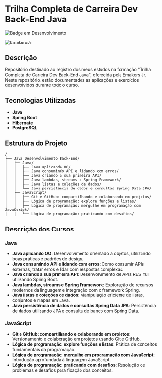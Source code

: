 # Trilha Completa de Carreira Dev Back-End Java

![Badge em Desenvolvimento](http://img.shields.io/static/v1?label=STATUS&message=EM%20DESENVOLVIMENTO&color=GREEN&style=for-the-badge)

![EmakersJr](https://github.com/user-attachments/assets/15b147eb-cf0c-4c67-a542-7b03493208c3)

## Descrição

Repositório destinado ao registro dos meus estudos na formação "Trilha Completa de Carreira Dev Back-End Java", oferecida pela Emakers Jr. Neste repositório, estão documentados as aplicações e exercícios desenvolvidos durante todo o curso.

## Tecnologias Utilizadas

- **Java**
- **Spring Boot**
- **Hibernate**
- **PostgreSQL**

## Estrutura do Projeto

```plaintext
/
├── Java Desenvolvimento Back-End/
│   ├── Java/
│   │   ├── Java aplicando OO/
│   │   ├── Java consumindo API e lidando com erros/
│   │   ├── Java criando a sua primeira API/
│   │   ├── Java lambdas, streams e Spring Framework/
│   │   ├── Java listas e coleções de dados/
│   │   └── Java persistência de dados e consultas Spring Data JPA/
│   ├── JavaScript/
│   │   ├── Git e GitHub: compartilhando e colaborando em projetos/
│   │   ├── Lógica de programação: explore funções e listas/
│   │   ├── Lógica de programação: mergulhe em programação com JavaScript/
│   │   └── Lógica de programação: praticando com desafios/
```

## Descrição dos Cursos

### Java

- **Java aplicando OO**: Desenvolvimento orientado a objetos, utilizando boas práticas e padrões de design.
- **Java consumindo API e lidando com erros**: Como consumir APIs externas, tratar erros e lidar com respostas complexas.
- **Java criando a sua primeira API**: Desenvolvimento de APIs RESTful utilizando Spring Boot.
- **Java lambdas, streams e Spring Framework**: Exploração de recursos modernos da linguagem e integração com o framework Spring.
- **Java listas e coleções de dados**: Manipulação eficiente de listas, conjuntos e mapas em Java.
- **Java persistência de dados e consultas Spring Data JPA**: Persistência de dados utilizando JPA e consulta de banco com Spring Data.

### JavaScript

- **Git e GitHub: compartilhando e colaborando em projetos**: Versionamento e colaboração em projetos usando Git e GitHub.
- **Lógica de programação: explore funções e listas**: Prática de conceitos fundamentais da programação.
- **Lógica de programação: mergulhe em programação com JavaScript**: Introdução aprofundada à linguagem JavaScript.
- **Lógica de programação: praticando com desafios**: Resolução de problemas e desafios para fixação dos conceitos.

